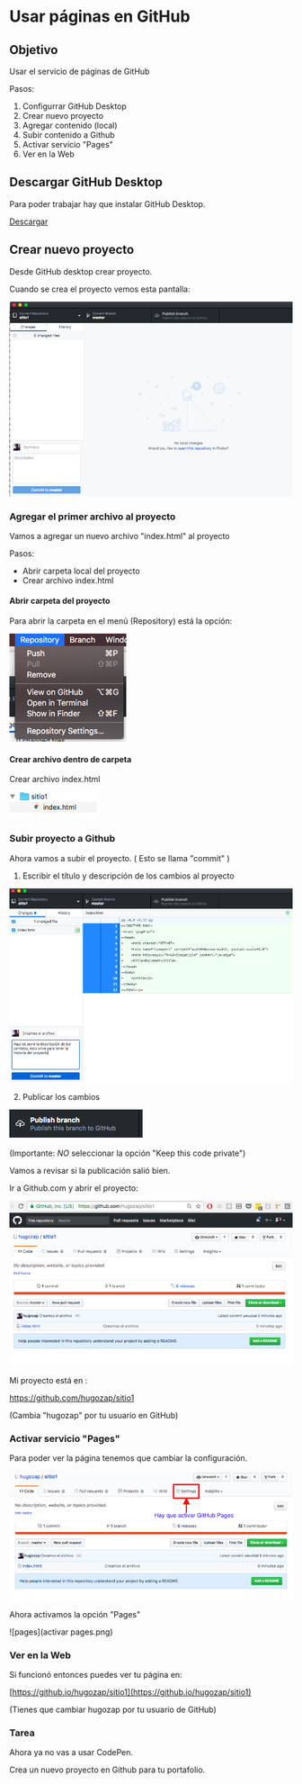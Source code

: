 # Usar páginas en GitHub

## Objetivo

Usar el servicio de páginas de GitHub

Pasos:

1. Configurrar GitHub Desktop
2. Crear nuevo proyecto
3. Agregar contenido (local)
4. Subir contenido a Github
5. Activar servicio "Pages"
6. Ver en la Web


## Descargar GitHub Desktop

Para poder trabajar hay que instalar
GitHub Desktop.


[Descargar](https://desktop.github.com/)

## Crear nuevo proyecto

Desde GitHub desktop crear proyecto.

Cuando se crea el proyecto vemos esta pantalla:

![Proyecto nuevo](proyecto_nuevo.png)

### Agregar el primer archivo al proyecto

Vamos a agregar un nuevo archivo "index.html" al proyecto

Pasos:

- Abrir carpeta local del proyecto
- Crear archivo index.html

#### Abrir carpeta del proyecto

Para abrir la carpeta en el menú (Repository) está la opción:

![Abrir Carpeta](show_finder.png)

#### Crear archivo dentro de carpeta

Crear archivo index.html

![Primer archivo](primer_archivo.png)


### Subir proyecto a Github

Ahora vamos a subir el proyecto.
( Esto se llama "commit" )

1. Escribir el título y descripción de los cambios al proyecto

![commit](primer_commit.png)

2. Publicar los cambios


![publicar](publicar.png)

(Importante: *NO* seleccionar la opción "Keep this code private")

Vamos a revisar si la publicación salió bien.

Ir a Github.com y abrir el proyecto:

![web](publicado.png)

Mi proyecto está en :

https://github.com/hugozap/sitio1

(Cambia "hugozap" por tu usuario en GitHub)

### Activar servicio "Pages"

Para poder ver la página tenemos que cambiar la configuración.

![settings](settings.png)

Ahora activamos la opción "Pages"

![pages](activar pages.png)

### Ver en la Web

Si funcionó entonces puedes ver tu página en:

[https://github.io/hugozap/sitio1](https://github.io/hugozap/sitio1)

(Tienes que cambiar hugozap por tu usuario de GitHub)


### Tarea

Ahora ya no vas a usar CodePen.

Crea un nuevo proyecto en Github para tu portafolio.




